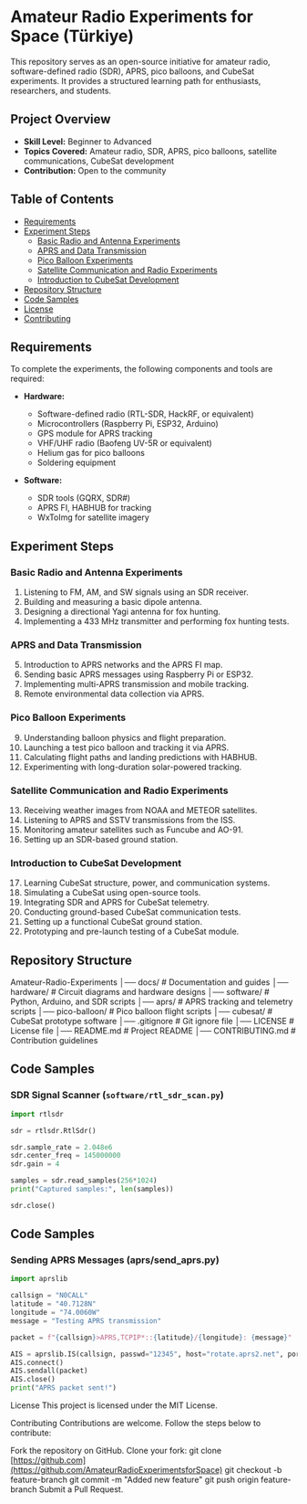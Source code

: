 # Amateur Radio Experiments for Space (Türkiye)

This repository serves as an open-source initiative for amateur radio, software-defined radio (SDR), APRS, pico balloons, and CubeSat experiments. It provides a structured learning path for enthusiasts, researchers, and students.  

## Project Overview

- **Skill Level:** Beginner to Advanced  
- **Topics Covered:** Amateur radio, SDR, APRS, pico balloons, satellite communications, CubeSat development  
- **Contribution:** Open to the community  

## Table of Contents

- [Requirements](#requirements)  
- [Experiment Steps](#experiment-steps)  
  - [Basic Radio and Antenna Experiments](#basic-radio-and-antenna-experiments)  
  - [APRS and Data Transmission](#aprs-and-data-transmission)  
  - [Pico Balloon Experiments](#pico-balloon-experiments)  
  - [Satellite Communication and Radio Experiments](#satellite-communication-and-radio-experiments)  
  - [Introduction to CubeSat Development](#introduction-to-cubesat-development)  
- [Repository Structure](#repository-structure)  
- [Code Samples](#code-samples)  
- [License](#license)  
- [Contributing](#contributing)  

## Requirements

To complete the experiments, the following components and tools are required:

- **Hardware:**
  - Software-defined radio (RTL-SDR, HackRF, or equivalent)  
  - Microcontrollers (Raspberry Pi, ESP32, Arduino)  
  - GPS module for APRS tracking  
  - VHF/UHF radio (Baofeng UV-5R or equivalent)  
  - Helium gas for pico balloons  
  - Soldering equipment  

- **Software:**
  - SDR tools (GQRX, SDR#)  
  - APRS FI, HABHUB for tracking  
  - WxToImg for satellite imagery  

## Experiment Steps

### Basic Radio and Antenna Experiments

1. Listening to FM, AM, and SW signals using an SDR receiver.  
2. Building and measuring a basic dipole antenna.  
3. Designing a directional Yagi antenna for fox hunting.  
4. Implementing a 433 MHz transmitter and performing fox hunting tests.  

### APRS and Data Transmission

5. Introduction to APRS networks and the APRS FI map.  
6. Sending basic APRS messages using Raspberry Pi or ESP32.  
7. Implementing multi-APRS transmission and mobile tracking.  
8. Remote environmental data collection via APRS.  

### Pico Balloon Experiments

9. Understanding balloon physics and flight preparation.  
10. Launching a test pico balloon and tracking it via APRS.  
11. Calculating flight paths and landing predictions with HABHUB.  
12. Experimenting with long-duration solar-powered tracking.  

### Satellite Communication and Radio Experiments

13. Receiving weather images from NOAA and METEOR satellites.  
14. Listening to APRS and SSTV transmissions from the ISS.  
15. Monitoring amateur satellites such as Funcube and AO-91.  
16. Setting up an SDR-based ground station.  

### Introduction to CubeSat Development

17. Learning CubeSat structure, power, and communication systems.  
18. Simulating a CubeSat using open-source tools.  
19. Integrating SDR and APRS for CubeSat telemetry.  
20. Conducting ground-based CubeSat communication tests.  
21. Setting up a functional CubeSat ground station.  
22. Prototyping and pre-launch testing of a CubeSat module.  

## Repository Structure

Amateur-Radio-Experiments
│── docs/ # Documentation and guides
│── hardware/ # Circuit diagrams and hardware designs
│── software/ # Python, Arduino, and SDR scripts
│── aprs/ # APRS tracking and telemetry scripts
│── pico-balloon/ # Pico balloon flight scripts
│── cubesat/ # CubeSat prototype software
│── .gitignore # Git ignore file
│── LICENSE # License file
│── README.md # Project README
│── CONTRIBUTING.md # Contribution guidelines


## Code Samples

### SDR Signal Scanner (`software/rtl_sdr_scan.py`)

```python
import rtlsdr

sdr = rtlsdr.RtlSdr()

sdr.sample_rate = 2.048e6  
sdr.center_freq = 145000000  
sdr.gain = 4  

samples = sdr.read_samples(256*1024)
print("Captured samples:", len(samples))

sdr.close()
```
## Code Samples

### Sending APRS Messages (aprs/send_aprs.py)

```python
import aprslib

callsign = "N0CALL"
latitude = "40.7128N"
longitude = "74.0060W"
message = "Testing APRS transmission"

packet = f"{callsign}>APRS,TCPIP*::{latitude}/{longitude}: {message}"

AIS = aprslib.IS(callsign, passwd="12345", host="rotate.aprs2.net", port=14580)
AIS.connect()
AIS.sendall(packet)
AIS.close()
print("APRS packet sent!")
```

License
This project is licensed under the MIT License.

Contributing
Contributions are welcome. Follow the steps below to contribute:

Fork the repository on GitHub.
Clone your fork:
git clone [https://github.com](https://github.com/AmateurRadioExperimentsforSpace)
git checkout -b feature-branch
git commit -m "Added new feature"
git push origin feature-branch
Submit a Pull Request.




